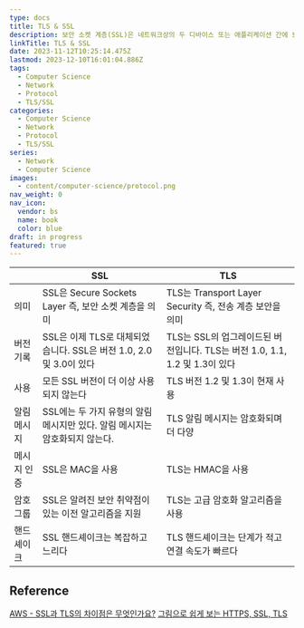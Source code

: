 ```yaml
---
type: docs
title: TLS & SSL
description: 보안 소켓 계층(SSL)은 네트워크상의 두 디바이스 또는 애플리케이션 간에 보안 연결을 생성하는 통신 프로토콜 또는 규칙 세트이고, 전송 계층 보안(TLS)은 기존 SSL 취약성을 수정하는 업그레이드된 SSL 버전
linkTitle: TLS & SSL
date: 2023-11-12T10:25:14.475Z
lastmod: 2023-12-10T16:01:04.886Z
tags:
  - Computer Science
  - Network
  - Protocol
  - TLS/SSL
categories:
  - Computer Science
  - Network
  - Protocol
  - TLS/SSL
series:
  - Network
  - Computer Science
images:
  - content/computer-science/protocol.png
nav_weight: 0
nav_icon:
  vendor: bs
  name: book
  color: blue
draft: in progress
featured: true
---
```


|             | SSL                                                                         | TLS                                                                         |
| ----------- | --------------------------------------------------------------------------- | --------------------------------------------------------------------------- |
| 의미        | SSL은 Secure Sockets Layer 즉, 보안 소켓 계층을 의미                        | TLS는 Transport Layer Security 즉, 전송 계층 보안을 의미                    |
| 버전 기록   | SSL은 이제 TLS로 대체되었습니다. SSL은 버전 1.0, 2.0 및 3.0이 있다          | TLS는 SSL의 업그레이드된 버전입니다. TLS는 버전 1.0, 1.1, 1.2 및 1.3이 있다 |
| 사용        | 모든 SSL 버전이 더 이상 사용되지 않는다                                     | TLS 버전 1.2 및 1.3이 현재 사용                                             |
| 알림 메시지 | SSL에는 두 가지 유형의 알림 메시지만 있다. 알림 메시지는 암호화되지 않는다. | TLS 알림 메시지는 암호화되며 더 다양                                        |
| 메시지 인증 | SSL은 MAC을 사용                                                            | TLS는 HMAC을 사용                                                           |
| 암호 그룹   | SSL은 알려진 보안 취약점이 있는 이전 알고리즘을 지원                        | TLS는 고급 암호화 알고리즘을 사용                                           |
| 핸드셰이크  | SSL 핸드셰이크는 복잡하고 느리다                                            | TLS 핸드셰이크는 단계가 적고 연결 속도가 빠르다                             |

## Reference

[AWS - SSL과 TLS의 차이점은 무엇인가요?](https://aws.amazon.com/ko/compare/the-difference-between-ssl-and-tls/)
[그림으로 쉽게 보는 HTTPS, SSL, TLS](https://brunch.co.kr/@swimjiy/47)
